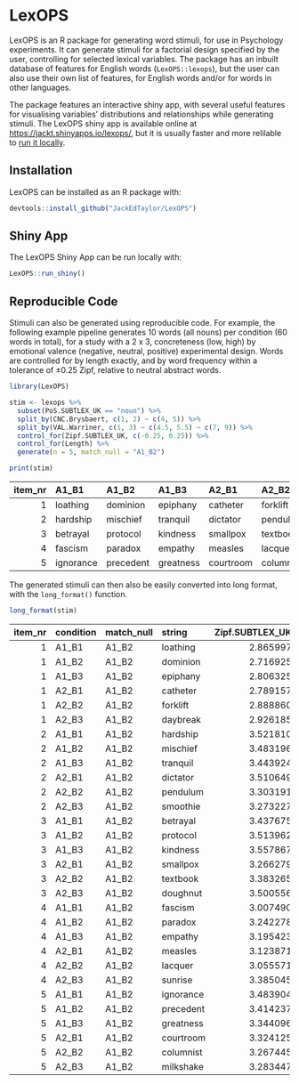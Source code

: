 
<!-- README.md is generated from README.Rmd. Please edit that file -->

# LexOPS

<!-- badges: start -->

<!-- badges: end -->

LexOPS is an R package for generating word stimuli, for use in
Psychology experiments. It can generate stimuli for a factorial design
specified by the user, controlling for selected lexical variables. The
package has an inbuilt database of features for English words
(`LexOPS::lexops`), but the user can also use their own list of
features, for English words and/or for words in other languages.

The package features an interactive shiny app, with several useful
features for visualising variables’ distributions and relationships
while generating stimuli. The LexOPS shiny app is available online at
<https://jackt.shinyapps.io/lexops/>, but it is usually faster and more
relilable to [run it locally](#shiny-app).

## Installation

LexOPS can be installed as an R package with:

``` r
devtools::install_github("JackEdTaylor/LexOPS")
```

## Shiny App

The LexOPS Shiny App can be run locally with:

``` r
LexOPS::run_shiny()
```

## Reproducible Code

Stimuli can also be generated using reproducible code. For example, the
following example pipeline generates 10 words (all nouns) per condition
(60 words in total), for a study with a 2 x 3, concreteness (low, high)
by emotional valence (negative, neutral, positive) experimental design.
Words are controlled for by length exactly, and by word frequency within
a tolerance of ±0.25 Zipf, relative to neutral abstract words.

``` r
library(LexOPS)

stim <- lexops %>%
  subset(PoS.SUBTLEX_UK == "noun") %>%
  split_by(CNC.Brysbaert, c(1, 2) ~ c(4, 5)) %>%
  split_by(VAL.Warriner, c(1, 3) ~ c(4.5, 5.5) ~ c(7, 9)) %>%
  control_for(Zipf.SUBTLEX_UK, c(-0.25, 0.25)) %>%
  control_for(Length) %>%
  generate(n = 5, match_null = "A1_B2")

print(stim)
```

| item\_nr | A1\_B1    | A1\_B2    | A1\_B3    | A2\_B1    | A2\_B2    | A2\_B3    | match\_null |
| -------: | :-------- | :-------- | :-------- | :-------- | :-------- | :-------- | :---------- |
|        1 | loathing  | dominion  | epiphany  | catheter  | forklift  | daybreak  | A1\_B2      |
|        2 | hardship  | mischief  | tranquil  | dictator  | pendulum  | smoothie  | A1\_B2      |
|        3 | betrayal  | protocol  | kindness  | smallpox  | textbook  | doughnut  | A1\_B2      |
|        4 | fascism   | paradox   | empathy   | measles   | lacquer   | sunrise   | A1\_B2      |
|        5 | ignorance | precedent | greatness | courtroom | columnist | milkshake | A1\_B2      |

The generated stimuli can then also be easily converted into long
format, with the `long_format()`
function.

``` r
long_format(stim)
```

| item\_nr | condition | match\_null | string    | Zipf.SUBTLEX\_UK | Length | CNC.Brysbaert | VAL.Warriner |
| -------: | :-------- | :---------- | :-------- | ---------------: | -----: | ------------: | -----------: |
|        1 | A1\_B1    | A1\_B2      | loathing  |         2.865997 |      8 |          1.89 |         2.42 |
|        1 | A1\_B2    | A1\_B2      | dominion  |         2.716925 |      8 |          1.96 |         4.62 |
|        1 | A1\_B3    | A1\_B2      | epiphany  |         2.806325 |      8 |          1.60 |         7.06 |
|        1 | A2\_B1    | A1\_B2      | catheter  |         2.789157 |      8 |          4.48 |         2.84 |
|        1 | A2\_B2    | A1\_B2      | forklift  |         2.888860 |      8 |          4.79 |         4.74 |
|        1 | A2\_B3    | A1\_B2      | daybreak  |         2.926185 |      8 |          4.21 |         7.16 |
|        2 | A1\_B1    | A1\_B2      | hardship  |         3.521810 |      8 |          1.79 |         2.80 |
|        2 | A1\_B2    | A1\_B2      | mischief  |         3.483196 |      8 |          1.90 |         4.78 |
|        2 | A1\_B3    | A1\_B2      | tranquil  |         3.443924 |      8 |          1.90 |         7.11 |
|        2 | A2\_B1    | A1\_B2      | dictator  |         3.510649 |      8 |          4.29 |         2.77 |
|        2 | A2\_B2    | A1\_B2      | pendulum  |         3.303191 |      8 |          4.69 |         5.17 |
|        2 | A2\_B3    | A1\_B2      | smoothie  |         3.273227 |      8 |          4.62 |         7.89 |
|        3 | A1\_B1    | A1\_B2      | betrayal  |         3.437675 |      8 |          1.76 |         2.24 |
|        3 | A1\_B2    | A1\_B2      | protocol  |         3.513962 |      8 |          1.97 |         5.10 |
|        3 | A1\_B3    | A1\_B2      | kindness  |         3.557867 |      8 |          1.74 |         7.65 |
|        3 | A2\_B1    | A1\_B2      | smallpox  |         3.266279 |      8 |          4.25 |         2.02 |
|        3 | A2\_B2    | A1\_B2      | textbook  |         3.383265 |      8 |          4.86 |         5.00 |
|        3 | A2\_B3    | A1\_B2      | doughnut  |         3.500556 |      8 |          4.96 |         7.50 |
|        4 | A1\_B1    | A1\_B2      | fascism   |         3.007490 |      7 |          1.83 |         2.50 |
|        4 | A1\_B2    | A1\_B2      | paradox   |         3.242278 |      7 |          1.54 |         5.40 |
|        4 | A1\_B3    | A1\_B2      | empathy   |         3.195423 |      7 |          1.63 |         7.29 |
|        4 | A2\_B1    | A1\_B2      | measles   |         3.123871 |      7 |          4.69 |         2.57 |
|        4 | A2\_B2    | A1\_B2      | lacquer   |         3.055571 |      7 |          4.28 |         4.95 |
|        4 | A2\_B3    | A1\_B2      | sunrise   |         3.385045 |      7 |          4.69 |         7.35 |
|        5 | A1\_B1    | A1\_B2      | ignorance |         3.483904 |      9 |          1.60 |         2.84 |
|        5 | A1\_B2    | A1\_B2      | precedent |         3.414237 |      9 |          1.63 |         5.25 |
|        5 | A1\_B3    | A1\_B2      | greatness |         3.344096 |      9 |          1.69 |         7.76 |
|        5 | A2\_B1    | A1\_B2      | courtroom |         3.324125 |      9 |          4.63 |         2.84 |
|        5 | A2\_B2    | A1\_B2      | columnist |         3.267445 |      9 |          4.14 |         5.47 |
|        5 | A2\_B3    | A1\_B2      | milkshake |         3.283447 |      9 |          4.97 |         7.26 |
